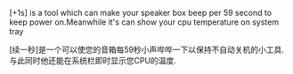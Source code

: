 [+1s] is a tool which can make your speaker box beep per 59 second to keep power on.Meanwhile it's can show your cpu temperature on system tray

[续一秒]是一个可以使您的音箱每59秒小声哔哔一下以保持不自动关机的小工具.与此同时他还能在系统栏即时显示您CPU的温度.

